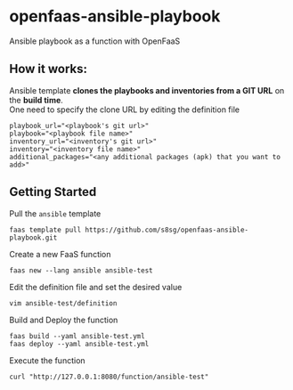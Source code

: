 # openfaas-ansible-playbook
Ansible playbook as a function with OpenFaaS 

## How it works:
Ansible template **clones the playbooks and inventories from a GIT URL** on the **build time**.   
One need to specify the clone URL by editing the definition file
```
playbook_url="<playbook's git url>"
playbook="<playbook file name>"
inventory_url="<inventory's git url>"
inventory="<inventory file name>"
additional_packages="<any additional packages (apk) that you want to add>"
```

## Getting Started

Pull the `ansible` template 
```
faas template pull https://github.com/s8sg/openfaas-ansible-playbook.git
```
  
Create a new FaaS function
```
faas new --lang ansible ansible-test
```
   
Edit the definition file and set the desired value
```
vim ansible-test/definition
```
   
Build and Deploy the function
```
faas build --yaml ansible-test.yml
faas deploy --yaml ansible-test.yml
```
   
Execute the function
```
curl "http://127.0.0.1:8080/function/ansible-test"
```
